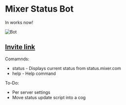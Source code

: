 # Mixer Status Bot

In works now!

![Bot](https://i.imgur.com/GI6lo5j.png)

[Invite link](https://discordapp.com/api/oauth2/authorize?client_id=681594010057441377&permissions=166976&scope=bot)
---
Comamnds:

 - status - Displays current status from status.mixer.com
 - help - Help command

To-Do:
- Per server settings
- Move status update script into a cog

